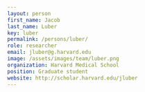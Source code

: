 ```yaml
---
layout: person
first_name: Jacob
last_name: Luber
key: luber
permalink: /persons/luber/
role: researcher
email: jluber@g.harvard.edu
image: /assets/images/team/luber.png
organization: Harvard Medical School
position: Graduate student
website: http://scholar.harvard.edu/jluber
---
```

